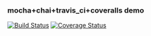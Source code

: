 ### mocha+chai+travis_ci+coveralls demo


[![Build Status](https://travis-ci.org/purple-force/mochademo.svg?branch=master)](https://travis-ci.org/purple-force/mochademo)
[![Coverage Status](https://coveralls.io/repos/github/purple-force/mochademo/badge.svg?branch=master)](https://coveralls.io/github/purple-force/mochademo?branch=master)